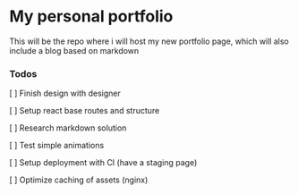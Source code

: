 # My personal portfolio

This will be the repo where i will host my new portfolio page, which will also include a blog based on markdown

### Todos

[ ] Finish design with designer

[ ] Setup react base routes and structure

[ ] Research markdown solution

[ ] Test simple animations

[ ] Setup deployment with CI (have a staging page)

[ ] Optimize caching of assets (nginx)
